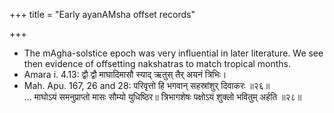 +++
title = "Early ayanAMsha offset records"

+++
- The mAgha-solstice epoch was very influential in later literature. We see then evidence of offsetting nakshatras to match tropical months.
- Amara i. 4.13: द्वौ द्वौ माघादिमासौ स्याद् ऋतुस् तैर् अयनं त्रिभिः। 
-  Mah. Apu. 167, 26 and 28: 
  परिवृत्तो हि भगवान् सहस्रांशुर् दिवाकरः ॥२६॥  
  … माघोऽयं समनुप्राप्तो मासः सौम्यो युधिष्ठिर॥
  त्रिभागशेषः पक्षोऽयं शुक्लो भवितुम् अर्हति ॥२८॥ 


